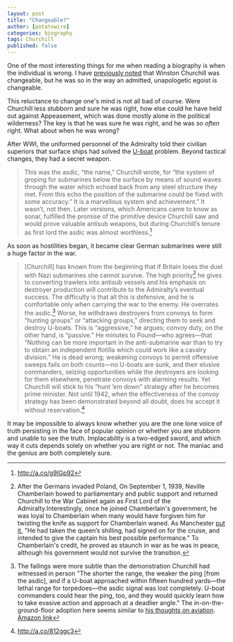 ```yaml
---
layout: post
title: "Changeable?"
author: [potatowire]
categories: biography 
tags: Churchill 
published: false
---
```


One of the most interesting things for me when reading a biography is when the individual is wrong. I have [previously noted](https://with.thegra.in/visions-of-glory) that Winston Churchill was changeable, but he was so in the way an admitted, unapologetic egoist is changeable. 

This reluctance to change one's mind is not all bad of course. Were Churchill less stubborn and sure he was right, how else could he have held out against Appeasement, which was done mostly alone in the political wilderness? The key is that he was sure he was right, and he was *so often* right. What about when he was wrong?

After WWI, the uniformed personnel of the Admiralty told their civilian superiors that surface ships had solved the [U-boat](https://en.wikipedia.org/wiki/U-boat) problem. Beyond tactical changes, they had a secret weapon.

> This was the asdic, “the name,” Churchill wrote, for “the system of groping for submarines below the surface by means of sound waves through the water which echoed back from any steel structure they met. From this echo the position of the submarine could be fixed with some accuracy.” It is a marvellous system and achievement.” It wasn’t, not then. Later versions, which Americans came to know as sonar, fulfilled the promise of the primitive device Churchill saw and would prove valuable antisub weapons, but during Churchill’s tenure as first lord the asdic was almost worthless.[^1]

As soon as hostilities began, it became clear German submarines were still a huge factor in the war. 

> [Churchill] has known from the beginning that if Britain loses the duel with Nazi submarines she cannot survive. The high priority[^2] he gives to converting trawlers into antisub vessels and his emphasis on destroyer production will contribute to the Admiralty’s eventual success. The difficulty is that all this is defensive, and he is comfortable only when carrying the war to the enemy. He overrates the asdic.[^3] Worse, he withdraws destroyers from convoys to form “hunting groups” or “attacking groups,” directing them to seek and destroy U-boats. This is “aggressive,” he argues; convoy duty, on the other hand, is “passive.” He minutes to Pound—who agrees—that “Nothing can be more important in the anti-submarine war than to try to obtain an independent flotilla which could work like a cavalry division.” He is dead wrong; weakening convoys to permit offensive sweeps fails on both counts—no U-boats are sunk, and their elusive commanders, seizing opportunities while the destroyers are looking for them elsewhere, penetrate convoys with alarming results. Yet Churchill will stick to his “hunt ’em down” strategy after he becomes prime minister. Not until 1942, when the effectiveness of the convoy strategy has been demonstrated beyond all doubt, does he accept it without reservation.[^4]

It may be impossible to always know whether you are  the one lone voice of truth persisting in the face of popular opinion or whether you are stubborn and unable to see the truth. Implacability is a two-edged sword, and which way it cuts depends solely on whether you are right or not. The maniac and the genius are both completely sure.

[^1]: http://a.co/g9IGp92

[^2]: After the Germans invaded Poland, On September 1, 1939, Neville Chamberlain bowed to parliamentary and public support and returned Churchill to the War Cabinet again as First Lord of the Admiralty.Interestingly, once he joined Chamberlain's government, he was loyal to Chamberlain when many would have forgiven him for twisting the knife as support for Chamberlain waned. As Manchester [put it](http://a.co/hTRoJsS), "He had taken the queen’s shilling, had signed on for the cruise, and intended to give the captain his best possible performance." To Chamberlain's credit, he proved as staunch in war as he was in peace, although his government would not survive the transition.

[^3]: The failings were more subtle than the demonstration Churchill had witnessed in person "The shorter the range, the weaker the ping [from the asdic], and if a U-boat approached within fifteen hundred yards—the lethal range for torpedoes—the asdic signal was lost completely. U-boat commanders could hear the ping, too, and they would quickly learn how to take evasive action and approach at a deadlier angle." The in-on-the-ground-floor adoption here seems similar to [his thoughts on aviation](). [Amazon link](http://a.co/g9IGp92)

[^4]: http://a.co/812ggc3